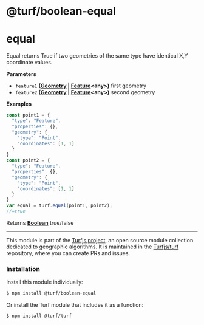 # @turf/boolean-equal

# equal

Equal returns True if two geometries of the same type have identical X,Y coordinate values.

**Parameters**

-   `feature1` **([Geometry](http://geojson.org/geojson-spec.html#geometry) \| [Feature](http://geojson.org/geojson-spec.html#feature-objects)&lt;any>)** first geometry
-   `feature2` **([Geometry](http://geojson.org/geojson-spec.html#geometry) \| [Feature](http://geojson.org/geojson-spec.html#feature-objects)&lt;any>)** second geometry

**Examples**

```javascript
const point1 = {
  "type": "Feature",
  "properties": {},
  "geometry": {
    "type": "Point",
    "coordinates": [1, 1]
  }
}
const point2 = {
  "type": "Feature",
  "properties": {},
  "geometry": {
    "type": "Point",
    "coordinates": [1, 1]
  }
}
var equal = turf.equal(point1, point2);
//=true
```

Returns **[Boolean](https://developer.mozilla.org/en-US/docs/Web/JavaScript/Reference/Global_Objects/Boolean)** true/false

<!-- This file is automatically generated. Please don't edit it directly:
if you find an error, edit the source file (likely index.js), and re-run
./scripts/generate-readmes in the turf project. -->

---

This module is part of the [Turfjs project](http://turfjs.org/), an open source
module collection dedicated to geographic algorithms. It is maintained in the
[Turfjs/turf](https://github.com/Turfjs/turf) repository, where you can create
PRs and issues.

### Installation

Install this module individually:

```sh
$ npm install @turf/boolean-equal
```

Or install the Turf module that includes it as a function:

```sh
$ npm install @turf/turf
```
